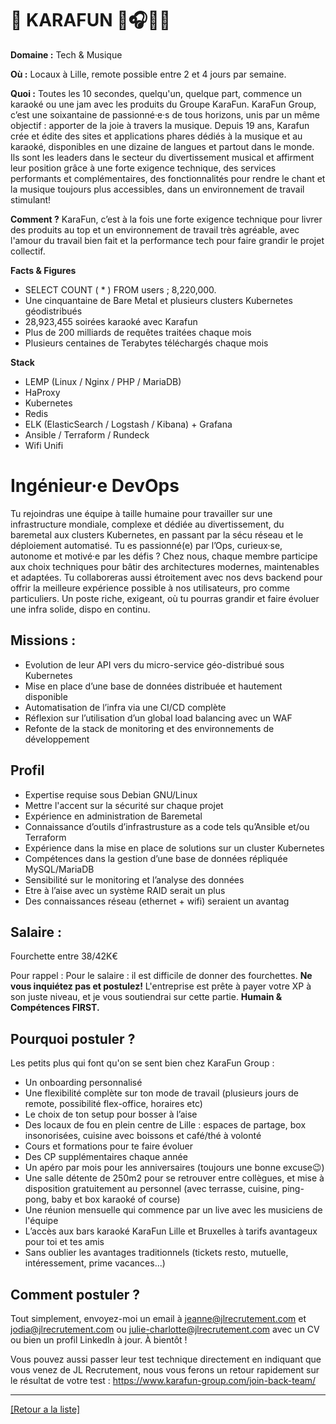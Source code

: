 # 🎤 KARAFUN 🎤🎧🎶🎸

**Domaine :** Tech & Musique

**Où :** Locaux à Lille, remote possible entre 2 et 4 jours par semaine.

**Quoi :**  Toutes les 10 secondes, quelqu'un, quelque part, commence un karaoké ou une jam avec les produits du Groupe KaraFun.
KaraFun Group, c’est une soixantaine de passionné·e·s de tous horizons, unis par un même objectif : apporter de la joie à travers la musique.
Depuis 19 ans, Karafun crée et édite des sites et applications phares dédiés à la musique et au karaoké, disponibles en une dizaine de langues et partout dans le monde.
Ils sont les leaders dans le secteur du divertissement musical et affirment leur position grâce à une forte exigence technique, des services performants et complémentaires, des fonctionnalités pour rendre le chant et la musique toujours plus accessibles, dans un environnement de travail stimulant!

**Comment ?**
KaraFun, c’est à la fois une forte exigence technique pour livrer des produits au top et un environnement de travail très agréable, avec l'amour du travail bien fait et la performance tech pour faire grandir le projet collectif.

**Facts & Figures**

* SELECT COUNT ( * ) FROM users ; 8,220,000.
* Une cinquantaine de Bare Metal et plusieurs clusters Kubernetes géodistribués
* 28,923,455 soirées karaoké avec Karafun
* Plus de 200 milliards de requêtes traitées chaque mois
* Plusieurs centaines de Terabytes téléchargés chaque mois


**Stack**

* LEMP (Linux / Nginx / PHP / MariaDB)
* HaProxy
* Kubernetes
* Redis
* ELK (ElasticSearch / Logstash / Kibana) + Grafana
* Ansible / Terraform / Rundeck
* Wifi Unifi


# Ingénieur·e DevOps 

Tu rejoindras une équipe à taille humaine pour travailler sur une infrastructure mondiale, complexe et dédiée au divertissement, du baremetal aux clusters Kubernetes, en passant par la sécu réseau et le déploiement automatisé.
Tu es passionné(e) par l’Ops, curieux·se, autonome et motivé·e par les défis ? Chez nous, chaque membre participe aux choix techniques pour bâtir des architectures modernes, maintenables et adaptées.
Tu collaboreras aussi étroitement avec nos devs backend pour offrir la meilleure expérience possible à nos utilisateurs, pro comme particuliers.
Un poste riche, exigeant, où tu pourras grandir et faire évoluer une infra solide, dispo en continu.


## Missions :

* Evolution de leur API vers du micro-service géo-distribué sous Kubernetes
* Mise en place d’une base de données distribuée et hautement disponible
* Automatisation de l’infra via une CI/CD complète
* Réflexion sur l’utilisation d’un global load balancing avec un WAF
* Refonte de la stack de monitoring et des environnements de développement

## Profil 

* Expertise requise sous Debian GNU/Linux
* Mettre l'accent sur la sécurité sur chaque projet
* Expérience en administration de Baremetal
* Connaissance d’outils d’infrastrusture as a code tels qu’Ansible et/ou Terraform
* Expérience dans la mise en place de solutions sur un cluster Kubernetes
* Compétences dans la gestion d’une base de données répliquée MySQL/MariaDB
* Sensibilité sur le monitoring et l’analyse des données
* Etre à l’aise avec un système RAID serait un plus
* Des connaissances réseau (ethernet + wifi) seraient un avantag

## Salaire :

Fourchette entre 38/42K€

Pour rappel : Pour le salaire : il est difficile de donner des fourchettes. **Ne vous inquiétez pas et postulez!** L'entreprise est prête à payer votre XP à son juste niveau, et je vous soutiendrai sur cette partie. **Humain & Compétences FIRST.**

## Pourquoi postuler ?

Les petits plus qui font qu'on se sent bien chez KaraFun Group :

* Un onboarding personnalisé
* Une flexibilité complète sur ton mode de travail (plusieurs jours de remote, possibilité flex-office, horaires etc)
* Le choix de ton setup pour bosser à l’aise
* Des locaux de fou en plein centre de Lille : espaces de partage, box insonorisées, cuisine avec boissons et café/thé à volonté
* Cours et formations pour te faire évoluer
* Des CP supplémentaires chaque année
* Un apéro par mois pour les anniversaires (toujours une bonne excuse😉)
* Une salle détente de 250m2 pour se retrouver entre collègues, et mise à disposition gratuitement au personnel (avec terrasse, cuisine, ping-pong, baby et box karaoké of course)
* Une réunion mensuelle qui commence par un live avec les musiciens de l'équipe
* L’accès aux bars karaoké KaraFun Lille et Bruxelles à tarifs avantageux pour toi et tes amis
* Sans oublier les avantages traditionnels (tickets resto, mutuelle, intéressement, prime vacances...)


## Comment postuler ?

Tout simplement, envoyez-moi un email à jeanne@jlrecrutement.com et jodia@jlrecrutement.com ou julie-charlotte@jlrecrutement.com avec un CV ou bien un profil LinkedIn à jour. À bientôt !

Vous pouvez aussi passer leur test technique directement en indiquant que vous venez de JL Recrutement, nous vous ferons un retour rapidement sur le résultat de votre test : https://www.karafun-group.com/join-back-team/

----

<a href="https://github.com/jlondiche/job-board-php/blob/master/README.md">[Retour a la liste]</a>